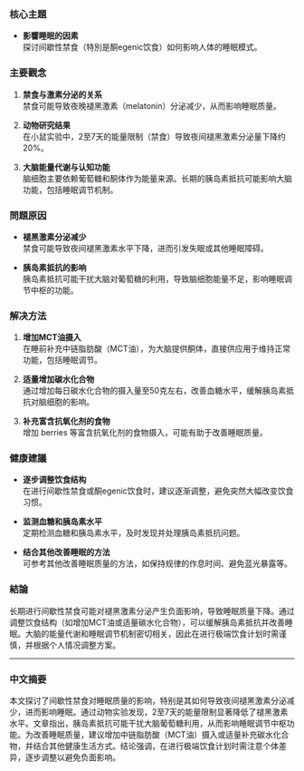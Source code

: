 ### 核心主題
- **影響睡眠的因素**  
  探讨间歇性禁食（特別是酮egenic饮食）如何影响人体的睡眠模式。

### 主要觀念
1. **禁食与激素分泌的关系**  
   禁食可能导致夜晚褪黑激素（melatonin）分泌减少，从而影响睡眠质量。
   
2. **动物研究结果**  
   在小鼠实验中，2至7天的能量限制（禁食）导致夜间褪黑激素分泌量下降约20%。

3. **大脑能量代谢与认知功能**  
   脑细胞主要依赖葡萄糖和酮体作为能量来源。长期的胰岛素抵抗可能影响大脑功能，包括睡眠调节机制。

### 問題原因
- **褪黑激素分泌减少**  
  禁食可能导致夜间褪黑激素水平下降，进而引发失眠或其他睡眠障碍。
  
- **胰岛素抵抗的影响**  
  胰岛素抵抗可能干扰大脑对葡萄糖的利用，导致脑细胞能量不足，影响睡眠调节中枢的功能。

### 解决方法
1. **增加MCT油摄入**  
   在睡前补充中链脂肪酸（MCT油），为大脑提供酮体，直接供应用于维持正常功能，包括睡眠调节。
   
2. **适量增加碳水化合物**  
   通过增加每日碳水化合物的摄入量至50克左右，改善血糖水平，缓解胰岛素抵抗对脑细胞的影响。

3. **补充富含抗氧化剂的食物**  
   增加 berries 等富含抗氧化剂的食物摄入，可能有助于改善睡眠质量。

### 健康建議
- **逐步调整饮食结构**  
  在进行间歇性禁食或酮egenic饮食时，建议逐渐调整，避免突然大幅改变饮食习惯。
  
- **监测血糖和胰岛素水平**  
  定期检测血糖和胰岛素水平，及时发现并处理胰岛素抵抗问题。

- **结合其他改善睡眠的方法**  
  可参考其他改善睡眠质量的方法，如保持规律的作息时间、避免蓝光暴露等。

### 結論
长期进行间歇性禁食可能对褪黑激素分泌产生负面影响，导致睡眠质量下降。通过调整饮食结构（如增加MCT油或适量碳水化合物），可以缓解胰岛素抵抗并改善睡眠。大脑的能量代谢和睡眠调节机制密切相关，因此在进行极端饮食计划时需谨慎，并根据个人情况调整方案。

---

### 中文摘要
本文探讨了间歇性禁食对睡眠质量的影响，特别是其如何导致夜间褪黑激素分泌减少，进而影响睡眠。通过动物实验发现，2至7天的能量限制显著降低了褪黑激素水平。文章指出，胰岛素抵抗可能干扰大脑葡萄糖利用，从而影响睡眠调节中枢功能。为改善睡眠质量，建议增加中链脂肪酸（MCT油）摄入或适量补充碳水化合物，并结合其他健康生活方式。结论强调，在进行极端饮食计划时需注意个体差异，逐步调整以避免负面影响。